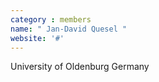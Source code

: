 ```yaml
---
category : members
name: " Jan-David Quesel " 
website: '#'
---
```

University of Oldenburg
Germany

